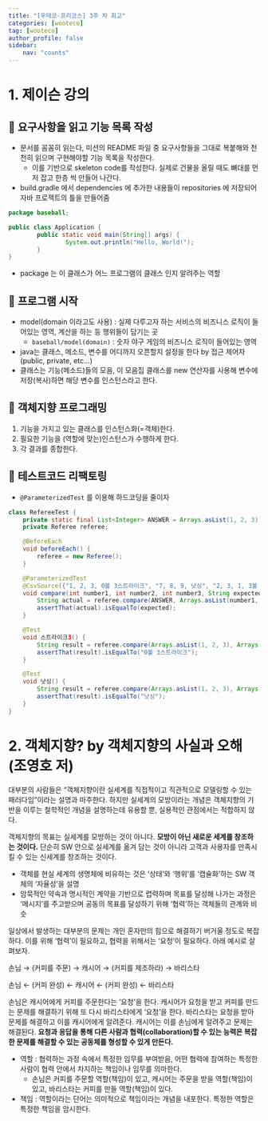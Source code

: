 ```yaml
---
title: "[우테코-프리코스] 3주 차 회고"
categories: [wooteco]
tag: [wooteco]
author_profile: false
sidebar:
    nav: "counts"
---
```


# 1. 제이슨 강의

## 📌 요구사항을 읽고 기능 목록 작성

- 문서를 꼼꼼히 읽는다, 미션의 README 파일 중 요구사항들을 그대로 복붙해와 천천히 읽으며 구현해야할 기능 목록을 작성한다.
  - 이를 기반으로 skeleton code를 작성한다. 실제로 건물을 올릴 때도 뼈대를 먼저 잡고 한층 씩 만들어 나간다.
- build.gradle 에서 dependencies 에 추가한 내용들이 repositories 에 저장되어 자바 프로젝트의 틀을 만들어줌

```java
package baseball;

public class Application {
		public static void main(String[] args) {
				System.out.println("Hello, World!");
		}
}
```

- package 는 이 클래스가 어느 프로그램의 클래스 인지 알려주는 역할

## 📌 프로그램 시작

- model(domain 이라고도 사용) : 실제 다루고자 하는 서비스의 비즈니스 로직이 들어있는 영역, 계산을 하는 등 행위들이 담기는 곳
  - `baseball/model(domain)` : 숫자 야구 게임의 비즈니스 로직이 들어있는 영역
- java는 클래스, 메소드, 변수를 어디까지 오픈할지 설정을 한다 by 접근 제어자 (public, private, etc…)
- 클래스는 기능(메소드)들의 모음, 이 모음집 클래스를 new 연산자를 사용해 변수에 저장(복사)하면 해당 변수를 인스턴스라고 한다.

## 📌 객체지향 프로그래밍

1. 기능을 가지고 있는 클래스를 인스턴스화(=객체)한다.
2. 필요한 기능을 (역할에 맞는)인스턴스가 수행하게 한다.
3. 각 결과를 종합한다.

## 📌 테스트코드 리팩토링

- `@ParameterizedTest` 를 이용해 하드코딩을 줄이자

```java
class RefereeTest {
    private static final List<Integer> ANSWER = Arrays.asList(1, 2, 3);
    private Referee referee;

    @BeforeEach
    void beforeEach() {
        referee = new Referee();
    }

    @ParameterizedTest
    @CsvSource({"1, 2, 3, 0볼 3스트라이크", "7, 8, 9, 낫싱", "2, 3, 1, 3볼 0스트라이크", "1, 3, 2, 2볼 1스트라이크"})
    void compare(int number1, int number2, int number3, String expected) {
        String actual = referee.compare(ANSWER, Arrays.asList(number1, number2, number3));
        assertThat(actual).isEqualTo(expected);
    }

    @Test
    void 스트라이크3() {
        String result = referee.compare(Arrays.asList(1, 2, 3), Arrays.asList(1, 2, 3));
        assertThat(result).isEqualTo("0볼 3스트라이크");
    }

    @Test
    void 낫싱() {
        String result = referee.compare(Arrays.asList(1, 2, 3), Arrays.asList(4, 5, 6));
        assertThat(result).isEqualTo("낫싱");
    }
}
```

# 2. 객체지향? by 객체지향의 사실과 오해 (조영호 저)

대부분의 사람들은 “객체지향이란 실세계를 직접적이고 직관적으로 모델링할 수 있는 패러다임”이라는 설명과 마주한다. 하지만 실세계의 모방이라는 개념은 객체지향의 기반을 이루는 철학적인 개념을 설명하는데 유용할 뿐, 실용적인 관점에서는 적합하지 않다.

객체지향의 목표는 실세계를 모방하는 것이 아니다. **모방이 아닌 새로운 세계를 창조하는 것이다.** 단순히 SW 안으로 실세계를 옮겨 담는 것이 아니라 고객과 사용자를 만족시킬 수 있는 신세계를 창조하는 것이다.

- 객체를 현실 세계의 생명체에 비유하는 것은 ‘상태’와 ‘행위’를 ‘캡슐화’하는 SW 객체의 ‘자율성’을 설명
- 암묵적인 약속과 명시적인 계약을 기반으로 렵력하며 목표를 달성해 나가는 과정은 ‘메시지’를 주고받으며 공동의 목표를 달성하기 위해 ‘협력’하는 객체들의 관계와 비슷

일상에서 발생하는 대부분의 문제는 개인 혼자만의 힘으로 해결하기 버거울 정도로 복잡하다. 이를 위해 ‘협력’이 필요하고, 협력을 위해서는 ‘요청’이 필요하다. 아래 예시로 살펴보자.

손님 → (커피를 주문) → 캐시어 → (커피를 제조하라) → 바리스타

손님 ← (커피 완성) ← 캐시어 ← (커피 완성) ← 바리스타

손님은 캐시어에게 커피를 주문한다는 ‘요청’을 한다. 캐시어가 요청을 받고 커피를 만드는 문제를 해결하기 위해 또 다시 바리스타에게 ‘요청’을 한다. 바리스타는 요청을 받아 문제를 해결하고 이를 캐시어에게 알려준다. 캐시어는 이를 손님에게 알려주고 문제는 해결된다. **요청과 응답을 통해 다른 사람과 협력(collaboration)할 수 있는 능력은 복잡한 문제를 해결할 수 있는 공동체를 형성할 수 있게 만든다.**

- 역할 : 협력하는 과정 속에서 특정한 임무를 부여받음, 어떤 협력에 참여하는 특정한 사람이 협력 안에서 차지하는 책임이나 임무를 의마한다.
  - 손님은 커피를 주문할 역할(책임)이 있고, 캐시어는 주문을 받을 역할(책임)이 있고, 바리스타는 커피를 만들 역할(책임)이 있다.
- 책임 : 역할이라는 단어는 의미적으로 책임이라는 개념을 내포한다. 특정한 역할은 특정한 책임을 암시한다.